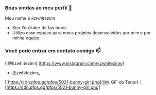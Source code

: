 ### Boas vindas ao meu perfil 🚀

Meu nome é *kzwhitezinn*

- Sou YouTuber de fps boost
- Utilizo esse espaço para meus projetos desenvolvidos por mim e por minha equipe 

### Você pode entrar em contato comigo 📫

![@kzwhitezinn] (https://www.instagram.com/kzwhitezinn/)
- @zwhitezinn_

![https://cdn.pfps.gg/pfps/5021-bunny-girl.png](link GIF do Tenor)
![https://cdn.pfps.gg/pfps/5021-bunny-girl.png]


